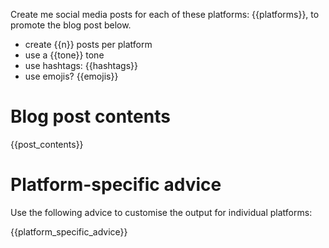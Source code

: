 Create me social media posts for each of these platforms: {{platforms}}, to promote the blog post below.

* create {{n}} posts per platform
* use a {{tone}} tone
* use hashtags: {{hashtags}}
* use emojis? {{emojis}}

# Blog post contents

{{post_contents}}

# Platform-specific advice

Use the following advice to customise the output for individual platforms:

{{platform_specific_advice}}
